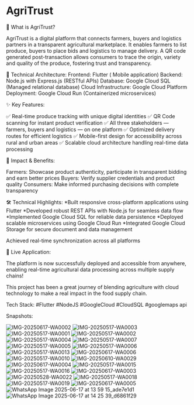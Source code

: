 # AgriTrust

🚀 What is AgriTrust?

AgriTrust is a digital platform that connects farmers, buyers and logistics partners in a transparent agricultural marketplace. It enables farmers to list produce, buyers to place bids and logistics to manage delivery. A QR code generated post-transaction allows consumers to trace the origin, variety and quality of the produce, fostering trust and transparency.


🔧 Technical Architecture:
Frontend: Flutter ( Mobile application)
Backend: Node.js with Express.js (RESTful APIs)
Database: Google Cloud SQL (Managed relational database)
Cloud Infrastructure: Google Cloud Platform
Deployment: Google Cloud Run (Containerized microservices)


✨ Key Features:

✅ Real-time produce tracking with unique digital identities
✅ QR Code scanning for instant product verification
✅ All three stakeholders — farmers, buyers and logistics — on one platform
✅ Optimized delivery routes for efficient logistics
✅ Mobile-first design for accessibility across rural and urban areas
✅ Scalable cloud architecture handling real-time data processing


🌟 Impact & Benefits:

Farmers: Showcase product authenticity, participate in transparent bidding and earn better prices
Buyers: Verify supplier credentials and product quality
Consumers: Make informed purchasing decisions with complete transparency

🛠 Technical Highlights:
*Built responsive cross-platform applications using Flutter
*Developed robust REST APIs with Node.js for seamless data flow
*Implemented Google Cloud SQL for reliable data persistence
*Deployed scalable microservices using Google Cloud Run
*Integrated Google Cloud Storage for secure document and data management

Achieved real-time synchronization across all platforms

🔗 Live Application:

The platform is now successfully deployed and accessible from anywhere, enabling real-time agricultural data processing across multiple supply chains!

This project has been a great journey of blending agriculture with cloud technology to make a real impact in the food supply chain.

Tech Stack: #Flutter #NodeJS #GoogleCloud #CloudSQL #googlemaps api

Snapshots:

![IMG-20250617-WA0002](https://github.com/user-attachments/assets/01154dec-bebd-40cf-8521-6e9fbb6dbd35)
![IMG-20250517-WA0003](https://github.com/user-attachments/assets/8ac6a165-d03a-4ce5-8759-6d1ea8d35305)
![IMG-20250517-WA0001](https://github.com/user-attachments/assets/faf090df-7978-414c-86c3-8d42fb591af4)
![IMG-20250517-WA0002](https://github.com/user-attachments/assets/1df72fae-24b5-49f4-9f75-3bc162c05b3a)
![IMG-20250517-WA0004](https://github.com/user-attachments/assets/7b9b7c1d-93c0-4fd3-9739-76cb9071e3ee)
![IMG-20250517-WA0007](https://github.com/user-attachments/assets/8ee40575-5f40-44ce-9b2c-35897640f6f4)
![IMG-20250517-WA0005](https://github.com/user-attachments/assets/bfcd945d-5277-4cbf-a6b6-a2e0f1c15351)
![IMG-20250517-WA0006](https://github.com/user-attachments/assets/10e25acb-fc54-4bde-b1d6-7aa47e64059c)
![IMG-20250517-WA0013](https://github.com/user-attachments/assets/2fae5cc3-2877-4bfc-b3e3-e6b5e4763e18)
![IMG-20250617-WA0006](https://github.com/user-attachments/assets/7e05e198-231c-444e-8da7-8ad592408fe3)
![IMG-20250517-WA0010](https://github.com/user-attachments/assets/72cfdfb2-4299-42ec-9bfb-ea6b325b3a60)
![IMG-20250610-WA0029](https://github.com/user-attachments/assets/67a1bd29-ef40-4746-9e87-6f3ca1221338)
![IMG-20250617-WA0004](https://github.com/user-attachments/assets/fc891aef-21d1-404c-bc39-2d66f5b44b31)
![IMG-20250517-WA0015](https://github.com/user-attachments/assets/d5ffff50-799e-4553-b701-08c5f2dcda3d)
![IMG-20250517-WA0016](https://github.com/user-attachments/assets/bd944ebc-f8f3-4840-bee8-21304b5c06cc)
![IMG-20250617-WA0003](https://github.com/user-attachments/assets/7b480435-b0d9-40d4-8506-b826684e749c)
![IMG-20250528-WA0022](https://github.com/user-attachments/assets/c4d8a2e4-ef70-4848-948c-dbfab2e45a4b)
![IMG-20250517-WA0018](https://github.com/user-attachments/assets/90d853a5-da2a-4f60-8174-83e29e13d39a)
![IMG-20250517-WA0019](https://github.com/user-attachments/assets/c20e988e-c555-422d-b74b-cdb821f58046)
![IMG-20250617-WA0005](https://github.com/user-attachments/assets/724837bb-9aea-46b5-8efc-a0343bf76d17)
![WhatsApp Image 2025-06-17 at 13 59 15_ade7e1d1](https://github.com/user-attachments/assets/6a3b6629-b6fc-45a2-a633-fe92afc9716e)
![WhatsApp Image 2025-06-17 at 14 25 39_d6861f29](https://github.com/user-attachments/assets/db33d834-ddb3-4284-a1cc-a8525ef5498a)


